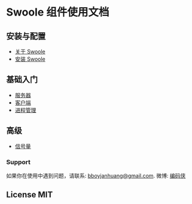 # Swoole 组件使用文档

安装与配置
--------

* [关于 Swoole](1-1-about-swoole.md)
* [安装 Swoole](1-2-installing.md)


基础入门
-------

* [服务器](2-1-server.md)
* [客户端](2-2-client.md)
* [进程管理](2-3-process.md)

高级
-------

* [信号量](3-1-singo.md)

### Support

如果你在使用中遇到问题，请联系: [bboyjanhuang@gmail.com](mailto:bboyjanhuang@gmail.com). 微博: [编码侠](http://weibo.com/ecbboyjan)

## License MIT